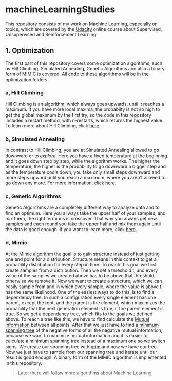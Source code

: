 # machineLearningStudies

This repository consists of my work on Machine Learning, especially on topics, which are covered by the [Udacity](https://www.udacity.com/) online course about Supervised, Unsupervised and  Reinforcement Learning

## 1. Optimization

The first part of this repository covers some optimization algorithms, such as Hill Climbing, Simulated Annealing, Genetic Algorithms and also a binary form of MIMIC is covered. All code to these algorithms will be in the optimization folders.

### a, Hill Climbing

Hill Climbing is an algorithm, which always goes upwards, until it reaches a maximum. If you have more local maxima, the probabilty is not so high to get the global maximum by the first try, so the code in this repository includes a restart method, with n-restarts, which returns the highest value. To learn more about Hill Climbing, click [here](https://en.wikipedia.org/wiki/Hill_climbing).

### b, Simulated Annealing

In contrast to Hill Climbing, you are at Simulated Annealing allowed to go downward or to *explore*. Here you have a fixed temperature at the beginning and it goes down step by step, while the algorithm works. The higher the temperature, the higher is the probability to go downward a bigger step and as the temperature cools down, you take only small steps downward and more steps upward until you reach a maximum, where you aren't allowed to go down any more. For more information, click [here](https://en.wikipedia.org/wiki/Simulated_annealing).

### c, Genetic Algorithms

Genetic Algorithms are a completely different way to analyze data and to find an optimum. Here you allways take the upper half of your samples, and *mix* them, the right terminus is crossover. That way you always get new samples and each round you take the upper half and mix them again until the data is good enough. If you want to learn more, click [here](https://en.wikipedia.org/wiki/Genetic_algorithm).

### d, Mimic 

At the Mimic algorithm the goal is to gain structure instead of just getting one end point for a distribution. Structure means in this context to get a probability distribution for every step in time. To reach this goal we first create samples from a distribution. Then we set a threshold t, and every value of the samples we created above has to be above that threshold, otherwise we remove it. Now we want to create a structure, which we can easily sample from and in which every sample, where the value is above t, has the same likelihood. One of the easiest ways to do this, is to find a dependency tree. In such a configuration every single element has one parent, except the root, and the parent is the element, which maximizes the probability that the next generation element is true, if the parent element is true. So we get a dependency tree, which fits to the goals we defined above. To reach a tree like this, we have to find calculate the [Mutual Information](https://en.wikipedia.org/wiki/Mutual_information) between all points. After that we just have to find a [minimum spanning tree](https://en.wikipedia.org/wiki/Minimum_spanning_tree) of the negative forms of all the negative mutual information, because we want to maximize mutual information and it is easier to calculate a minimum spanning tree instead of a maximum one so we switch signs. We create our spanning tree with [prim](https://en.wikipedia.org/wiki/Prim%27s_algorithm) and now we have our tree. Now we just have to sample from our spanning tree and iterate until our result is good enough. A binary form of the MIMIC algorithm is implemented in this repository.

> Later there will follow more algorithms about Machine Learning
